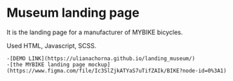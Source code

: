 # Museum landing page
It is the landing page for a manufacturer of MYBIKE bicycles.

Used HTML, Javascript, SCSS.

    -[DEMO LINK](https://ulianachorna.github.io/landing_museum/)
    -[the MYBIKE landing page mockup](https://www.figma.com/file/Ic3SlZjkATYaS7uTifZAIk/BIKE?node-id=0%3A1)
